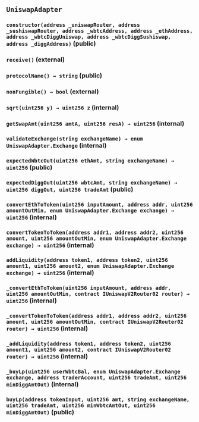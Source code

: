 ## `UniswapAdapter`






### `constructor(address _uniswapRouter, address _sushiswapRouter, address _wbtcAddress, address _ethAddress, address _wbtcDiggUniswap, address _wbtcDiggSushiswap, address _diggAddress)` (public)





### `receive()` (external)





### `protocolName() → string` (public)





### `nonFungible() → bool` (external)





### `sqrt(uint256 y) → uint256 z` (internal)





### `getSwapAmt(uint256 amtA, uint256 resA) → uint256` (internal)





### `validateExchange(string exchangeName) → enum UniswapAdapter.Exchange` (internal)





### `expectedWbtcOut(uint256 ethAmt, string exchangeName) → uint256` (public)





### `expectedDiggOut(uint256 wbtcAmt, string exchangeName) → uint256 diggOut, uint256 tradeAmt` (public)





### `convertEthToToken(uint256 inputAmount, address addr, uint256 amountOutMin, enum UniswapAdapter.Exchange exchange) → uint256` (internal)





### `convertTokenToToken(address addr1, address addr2, uint256 amount, uint256 amountOutMin, enum UniswapAdapter.Exchange exchange) → uint256` (internal)





### `addLiquidity(address token1, address token2, uint256 amount1, uint256 amount2, enum UniswapAdapter.Exchange exchange) → uint256` (internal)





### `_convertEthToToken(uint256 inputAmount, address addr, uint256 amountOutMin, contract IUniswapV2Router02 router) → uint256` (internal)





### `_convertTokenToToken(address addr1, address addr2, uint256 amount, uint256 amountOutMin, contract IUniswapV2Router02 router) → uint256` (internal)





### `_addLiquidity(address token1, address token2, uint256 amount1, uint256 amount2, contract IUniswapV2Router02 router) → uint256` (internal)





### `_buyLp(uint256 userWbtcBal, enum UniswapAdapter.Exchange exchange, address traderAccount, uint256 tradeAmt, uint256 minDiggAmtOut)` (internal)





### `buyLp(address tokenInput, uint256 amt, string exchangeName, uint256 tradeAmt, uint256 minWbtcAmtOut, uint256 minDiggAmtOut)` (public)






